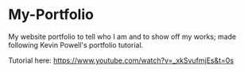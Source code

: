 # My-Portfolio
My website portfolio to tell who I am and to show off my works; made following Kevin Powell's portfolio tutorial.

Tutorial here: https://www.youtube.com/watch?v=_xkSvufmjEs&t=0s
